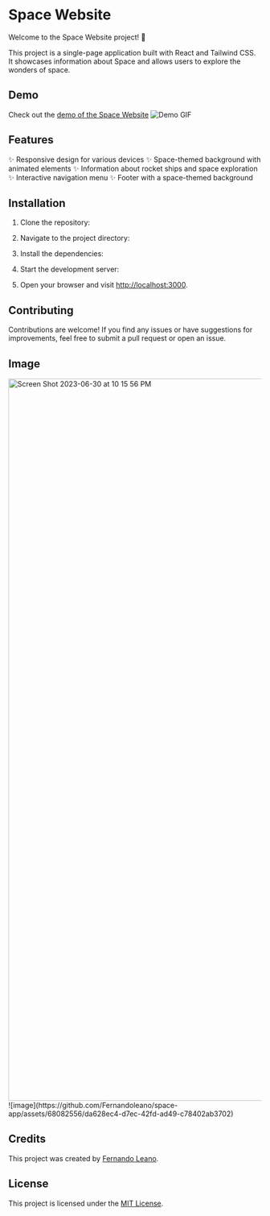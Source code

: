 # Space Website

Welcome to the Space Website project! 🚀

This project is a single-page application built with React and Tailwind CSS. It showcases information about Space and allows users to explore the wonders of space.

## Demo

Check out the [demo of the Space Website](https://space-app-two.vercel.app/)
![Demo GIF](demo.gif)

## Features

✨ Responsive design for various devices
✨ Space-themed background with animated elements
✨ Information about rocket ships and space exploration
✨ Interactive navigation menu
✨ Footer with a space-themed background

## Installation

1. Clone the repository:


2. Navigate to the project directory:


3. Install the dependencies:


4. Start the development server:


5. Open your browser and visit [http://localhost:3000](http://localhost:3000).

## Contributing

Contributions are welcome! If you find any issues or have suggestions for improvements, feel free to submit a pull request or open an issue.

## Image
<img width="1435" alt="Screen Shot 2023-06-30 at 10 15 56 PM" src="https://github.com/Fernandoleano/space-app/assets/68082556/26c5695f-1871-4812-a15e-50ab8d4582e6">
![image](https://github.com/Fernandoleano/space-app/assets/68082556/da628ec4-d7ec-42fd-ad49-c78402ab3702)



## Credits

This project was created by [Fernando Leano](https://github.com/Fernandoleano).

## License

This project is licensed under the [MIT License](LICENSE).

